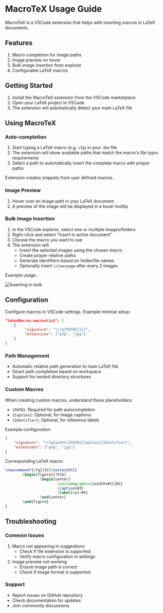 # MacroTeX Usage Guide

MacroTeX is a VSCode extension that helps with inserting macros in LaTeX documents.

## Features

1. Macro completion for image paths
2. Image preview on hover
3. Bulk image insertion from explorer
4. Configurable LaTeX macros

## Getting Started

1. Install the MacroTeX extension from the VSCode marketplace
2. Open your LaTeX project in VSCode
3. The extension will automatically detect your main LaTeX file

## Using MacroTeX

### Auto-completion

1. Start typing a LaTeX macro (e.g. `\fg`) in your .tex file
2. The extension will show available paths that match the macro's file typrs requirements
3. Select a path to automatically insert the complete macro with proper paths

Extension creates snippets from user defined macros.

### Image Preview

1. Hover over an image path in your LaTeX document
2. A preview of the image will be displayed in a hover tooltip

### Bulk Image Insertion

1. In the VSCode explorer, select one or multiple images/folders
2. Right-click and select "Insert in active document"
3. Choose the macro you want to use
4. The extension will:
    - Insert the selected images using the chosen macro
    - Create proper relative paths
    - Generate identifiers based on folder/file names
    - Optionally insert `\clearpage` after every 2 images

Example usage:

![Inserting in bulk](assets/bulk.gif)

## Configuration

Configure macros in VSCode settings. Example minimal setup:

```json
"latexMacros.macrosList": [
    {
         "signature": "\\fg{PATH}{}{}",
         "extensions": ["png", "jpg"]
    }
]
```

### Path Management
- Automatic relative path generation to main LaTeX file
- Smart path completion based on workspace
- Support for nested directory structures

### Custom Macros

When creating custom macros, understand these placeholders:

- `{PATH}`: Required for path autocompletion
- `{Caption}`: Optional, for image captions
- `{Identifier}`: Optional, for reference labels

Example configuration:

```json
{
    "signature": "\\fg[width]{PATH}{Caption}{Identifier}",
    "extensions": ["png", "jpg"]
}
```

Corresponding LaTeX macro:
```latex
\newcommand*{\fg}[4][\textwidth]{
        \begin{figure}[!htb]
                \begin{center}
                        \includegraphics[width=#1]{#2}
                        \caption{#3}
                        \label{rys:#4}
                \end{center}
        \end{figure}
}
```

## Troubleshooting

### Common Issues
1. Macro not appearing in suggestions
    - Check if file extension is supported
    - Verify macro configuration in settings
2. Image preview not working
    - Ensure image path is correct
    - Check if image format is supported

### Support
- Report issues on GitHub repository
- Check documentation for updates
- Join community discussions